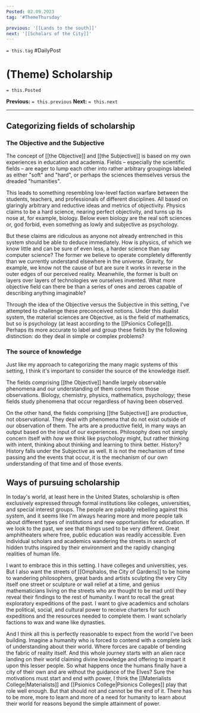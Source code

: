 ```yaml
---
Posted: 02.09.2023
tag: '#ThemeThursday'

previous: '[[Lands to the south]]'
next: '[[Scholars of the City]]'
---
```


`= this.tag` #DailyPost

# (Theme) Scholarship

`= this.Posted`

**Previous:** `= this.previous`
**Next:** `= this.next`

---

## Categorizing fields of scholarship

### The Objective and the Subjective

The concept of [[the Objective]] and [[the Subjective]] is based on my own experiences in education and academia. Fields – especially the scientific fields – are eager to lump each other into rather arbitrary groupings labeled as either "soft" and "hard", or perhaps the sciences themselves versus the dreaded "humanities".

This leads to something resembling low-level faction warfare between the students, teachers, and professionals of different disciplines. All based on glaringly arbitrary and reductive ideas and metrics of objectivity. Physics claims to be a hard science, nearing perfect objectivity, and turns up its nose at, for example, biology. Below even biology are the real soft sciences or, god forbid, even something as lowly and subjective as psychology.

But these claims are ridiculous as anyone not already entrenched in this system should be able to deduce immediately. How is physics, of which we know little and can be sure of even less, a harder science than say computer science? The former we believe to operate completely differently than we currently understand elsewhere in the universe. Gravity, for example, we know not the cause of but are sure it works in reverse in the outer edges of our perceived reality. Meanwhile, the former is built on layers over layers of technologies we ourselves invented. What more objective field can there be than a series of ones and zeroes capable of describing anything imaginable?

Through the idea of the Objective versus the Subjective in this setting, I've attempted to challenge these preconceived notions. Under this dualist system, the material sciences are Objective, as is the field of mathematics, but so is psychology (at least according to the [[Psionics College]]). Perhaps its more accurate to label and group these fields by the following distinction: do they deal in simple or complex problems?

### The source of knowledge

Just like my approach to categorizing the many magic systems of this setting, I think it's important to consider the source of the knowledge itself.

The fields comprising [[the Objective]] handle largely observable phenomena and our understanding of them comes from those observations. Biology, chemistry, physics, mathematics, psychology; these fields study phenomena that occur regardless of having been observed.

On the other hand, the fields comprising [[the Subjective]] are productive, not observational. They deal with phenomena that do not exist outside of our observation of them. The arts are a productive field, in many ways an output based on the input of our experiences. Philosophy does not simply concern itself with _how_ we think like psychology might, but rather thinking with intent, thinking about thinking and learning to think better. History? History falls under the Subjective as well. It is not the mechanism of time passing and the events that occur, it is the mechanism of our own understanding of that time and of those events.

## Ways of pursuing scholarship

In today's world, at least here in the United States, scholarship is often exclusively expressed through formal institutions like colleges, universities, and special interest groups. The people are palpably rebelling against this system, and it seems like I'm always hearing more and more people talk about different types of institutions and new opportunities for education. If we look to the past, we see that things used to be very different. Great amphitheaters where free, public education was readily accessible. Even individual scholars and academics wandering the streets in search of hidden truths inspired by their environment and the rapidly changing realities of human life.

I want to embrace this in this setting. I have colleges and universities, yes. But I also want the streets of [[Omphalos, the City of Gardens]] to be home to wandering philosophers, great bards and artists sculpting the very City itself one street or sculpture or wall relief at a time, and genius mathematicians living on the streets who are thought to be mad until they reveal their findings to the rest of humanity. I want to recall the great exploratory expeditions of the past. I want to give academics and scholars the political, social, and cultural power to receive charters for such expeditions and the resources needed to complete them. I want scholarly factions to wax and wane like dynasties.

And I think all this is perfectly reasonable to expect from the world I've been building. Imagine a humanity who is forced to contend with a complete lack of understanding about their world. Where forces are capable of bending the fabric of reality itself. And this whole journey starts with an alien race landing on their world claiming divine knowledge and offering to impart it upon this lesser people. So what happens once the humans finally have a city of their own and are without the guidance of the Elves? Sure the motivations must start and end with power, I think the [[Materialists College|Materialists]] and [[Psionics College|Psionics Colleges]] play that role well enough. But that should not and cannot be the end of it. There has to be more, more to learn and more of a need for humanity to learn about their world for reasons beyond the simple attainment of power.
